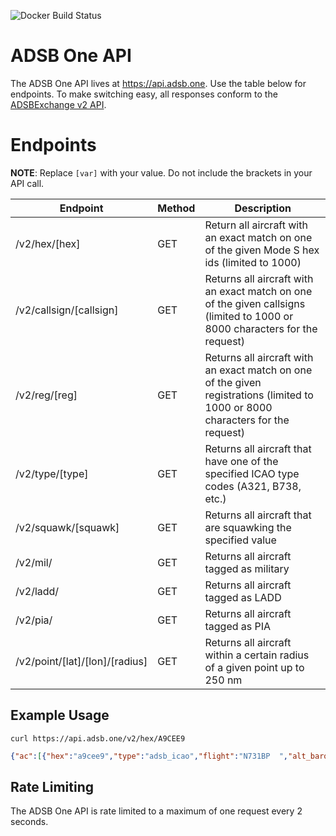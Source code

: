 ![Docker Build Status](https://github.com/ADSB-One/api/actions/workflows/docker.yml/badge.svg)
# ADSB One API

The ADSB One API lives at https://api.adsb.one. Use the table below for endpoints. To make switching easy, all responses conform to the [ADSBExchange v2 API](https://www.adsbexchange.com/version-2-api-wip/).

# Endpoints
**NOTE**: Replace `[var]` with your value. Do not include the brackets in your API call.

| Endpoint | Method | Description |
-----------|--------|----------------
| /v2/hex/[hex] | GET | Return all aircraft with an exact match on one of the given Mode S hex ids (limited to 1000) |
| /v2/callsign/[callsign] | GET | Returns all aircraft with an exact match on one of the given callsigns (limited to 1000 or 8000 characters for the request) |
| /v2/reg/[reg] | GET | Returns all aircraft with an exact match on one of the given registrations (limited to 1000 or 8000 characters for the request) |
| /v2/type/[type] | GET | Returns all aircraft that have one of the specified ICAO type codes (A321, B738, etc.) |
| /v2/squawk/[squawk] | GET | Returns all aircraft that are squawking the specified value |
| /v2/mil/ | GET | Returns all aircraft tagged as military |
| /v2/ladd/ | GET | Returns all aircraft tagged as LADD |
| /v2/pia/ | GET | Returns all aircraft tagged as PIA |
| /v2/point/[lat]/[lon]/[radius] | GET | Returns all aircraft within a certain radius of a given point up to 250 nm |

## Example Usage
`curl https://api.adsb.one/v2/hex/A9CEE9`  

```json
{"ac":[{"hex":"a9cee9","type":"adsb_icao","flight":"N731BP  ","alt_baro":38000,"alt_geom":38275,"gs":338.9,"track":276.1,"baro_rate":0,"squawk":"3301","emergency":"none","category":"A2","nav_qnh":1013.6,"nav_altitude_mcp":38016,"nav_heading":280.55,"nav_modes":["autopilot","althold","lnav"],"lat":37.358322,"lon":-93.374147,"nic":9,"rc":75,"seen_pos":3.486,"version":2,"nic_baro":1,"nac_p":10,"nac_v":2,"sil":3,"sil_type":"perhour","gva":2,"sda":3,"alert":0,"spi":0,"mlat":[],"tisb":[],"messages":24844,"seen":0.7,"rssi":-15.8}],"msg":"No error","now":1675633671226,"total":1,"ctime":1675633671226,"ptime":0}
```  

## Rate Limiting
The ADSB One API is rate limited to a maximum of one request every 2 seconds.
